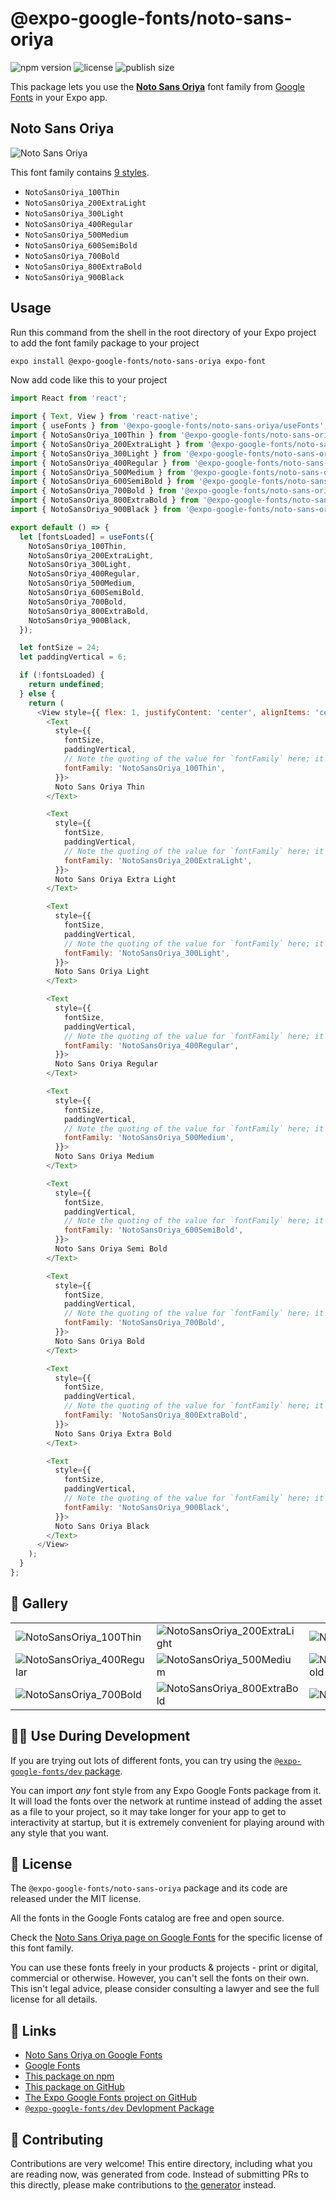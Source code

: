 # @expo-google-fonts/noto-sans-oriya

![npm version](https://flat.badgen.net/npm/v/@expo-google-fonts/noto-sans-oriya)
![license](https://flat.badgen.net/github/license/expo/google-fonts)
![publish size](https://flat.badgen.net/packagephobia/install/@expo-google-fonts/noto-sans-oriya)

This package lets you use the [**Noto Sans Oriya**](https://fonts.google.com/specimen/Noto+Sans+Oriya) font family from [Google Fonts](https://fonts.google.com/) in your Expo app.

## Noto Sans Oriya

![Noto Sans Oriya](./font-family.png)

This font family contains [9 styles](#-gallery).

- `NotoSansOriya_100Thin`
- `NotoSansOriya_200ExtraLight`
- `NotoSansOriya_300Light`
- `NotoSansOriya_400Regular`
- `NotoSansOriya_500Medium`
- `NotoSansOriya_600SemiBold`
- `NotoSansOriya_700Bold`
- `NotoSansOriya_800ExtraBold`
- `NotoSansOriya_900Black`

## Usage

Run this command from the shell in the root directory of your Expo project to add the font family package to your project
```sh
expo install @expo-google-fonts/noto-sans-oriya expo-font
```

Now add code like this to your project
```js
import React from 'react';

import { Text, View } from 'react-native';
import { useFonts } from '@expo-google-fonts/noto-sans-oriya/useFonts';
import { NotoSansOriya_100Thin } from '@expo-google-fonts/noto-sans-oriya/100Thin';
import { NotoSansOriya_200ExtraLight } from '@expo-google-fonts/noto-sans-oriya/200ExtraLight';
import { NotoSansOriya_300Light } from '@expo-google-fonts/noto-sans-oriya/300Light';
import { NotoSansOriya_400Regular } from '@expo-google-fonts/noto-sans-oriya/400Regular';
import { NotoSansOriya_500Medium } from '@expo-google-fonts/noto-sans-oriya/500Medium';
import { NotoSansOriya_600SemiBold } from '@expo-google-fonts/noto-sans-oriya/600SemiBold';
import { NotoSansOriya_700Bold } from '@expo-google-fonts/noto-sans-oriya/700Bold';
import { NotoSansOriya_800ExtraBold } from '@expo-google-fonts/noto-sans-oriya/800ExtraBold';
import { NotoSansOriya_900Black } from '@expo-google-fonts/noto-sans-oriya/900Black';

export default () => {
  let [fontsLoaded] = useFonts({
    NotoSansOriya_100Thin,
    NotoSansOriya_200ExtraLight,
    NotoSansOriya_300Light,
    NotoSansOriya_400Regular,
    NotoSansOriya_500Medium,
    NotoSansOriya_600SemiBold,
    NotoSansOriya_700Bold,
    NotoSansOriya_800ExtraBold,
    NotoSansOriya_900Black,
  });

  let fontSize = 24;
  let paddingVertical = 6;

  if (!fontsLoaded) {
    return undefined;
  } else {
    return (
      <View style={{ flex: 1, justifyContent: 'center', alignItems: 'center' }}>
        <Text
          style={{
            fontSize,
            paddingVertical,
            // Note the quoting of the value for `fontFamily` here; it expects a string!
            fontFamily: 'NotoSansOriya_100Thin',
          }}>
          Noto Sans Oriya Thin
        </Text>

        <Text
          style={{
            fontSize,
            paddingVertical,
            // Note the quoting of the value for `fontFamily` here; it expects a string!
            fontFamily: 'NotoSansOriya_200ExtraLight',
          }}>
          Noto Sans Oriya Extra Light
        </Text>

        <Text
          style={{
            fontSize,
            paddingVertical,
            // Note the quoting of the value for `fontFamily` here; it expects a string!
            fontFamily: 'NotoSansOriya_300Light',
          }}>
          Noto Sans Oriya Light
        </Text>

        <Text
          style={{
            fontSize,
            paddingVertical,
            // Note the quoting of the value for `fontFamily` here; it expects a string!
            fontFamily: 'NotoSansOriya_400Regular',
          }}>
          Noto Sans Oriya Regular
        </Text>

        <Text
          style={{
            fontSize,
            paddingVertical,
            // Note the quoting of the value for `fontFamily` here; it expects a string!
            fontFamily: 'NotoSansOriya_500Medium',
          }}>
          Noto Sans Oriya Medium
        </Text>

        <Text
          style={{
            fontSize,
            paddingVertical,
            // Note the quoting of the value for `fontFamily` here; it expects a string!
            fontFamily: 'NotoSansOriya_600SemiBold',
          }}>
          Noto Sans Oriya Semi Bold
        </Text>

        <Text
          style={{
            fontSize,
            paddingVertical,
            // Note the quoting of the value for `fontFamily` here; it expects a string!
            fontFamily: 'NotoSansOriya_700Bold',
          }}>
          Noto Sans Oriya Bold
        </Text>

        <Text
          style={{
            fontSize,
            paddingVertical,
            // Note the quoting of the value for `fontFamily` here; it expects a string!
            fontFamily: 'NotoSansOriya_800ExtraBold',
          }}>
          Noto Sans Oriya Extra Bold
        </Text>

        <Text
          style={{
            fontSize,
            paddingVertical,
            // Note the quoting of the value for `fontFamily` here; it expects a string!
            fontFamily: 'NotoSansOriya_900Black',
          }}>
          Noto Sans Oriya Black
        </Text>
      </View>
    );
  }
};

```

## 🔡 Gallery


||||
|-|-|-|
|![NotoSansOriya_100Thin](.//100Thin/NotoSansOriya_100Thin.ttf.png)|![NotoSansOriya_200ExtraLight](.//200ExtraLight/NotoSansOriya_200ExtraLight.ttf.png)|![NotoSansOriya_300Light](.//300Light/NotoSansOriya_300Light.ttf.png)||
|![NotoSansOriya_400Regular](.//400Regular/NotoSansOriya_400Regular.ttf.png)|![NotoSansOriya_500Medium](.//500Medium/NotoSansOriya_500Medium.ttf.png)|![NotoSansOriya_600SemiBold](.//600SemiBold/NotoSansOriya_600SemiBold.ttf.png)||
|![NotoSansOriya_700Bold](.//700Bold/NotoSansOriya_700Bold.ttf.png)|![NotoSansOriya_800ExtraBold](.//800ExtraBold/NotoSansOriya_800ExtraBold.ttf.png)|![NotoSansOriya_900Black](.//900Black/NotoSansOriya_900Black.ttf.png)||


## 👩‍💻 Use During Development

If you are trying out lots of different fonts, you can try using the [`@expo-google-fonts/dev` package](https://github.com/expo/google-fonts/tree/master/font-packages/dev#readme).

You can import *any* font style from any Expo Google Fonts package from it. It will load the fonts
over the network at runtime instead of adding the asset as a file to your project, so it may take longer
for your app to get to interactivity at startup, but it is extremely convenient
for playing around with any style that you want.

## 📖 License

The `@expo-google-fonts/noto-sans-oriya` package and its code are released under the MIT license.

All the fonts in the Google Fonts catalog are free and open source.

Check the [Noto Sans Oriya page on Google Fonts](https://fonts.google.com/specimen/Noto+Sans+Oriya) for the specific license of this font family.

You can use these fonts freely in your products & projects - print or digital, commercial or otherwise. However, you can't sell the fonts on their own. This isn't legal advice, please consider consulting a lawyer and see the full license for all details.

## 🔗 Links

- [Noto Sans Oriya on Google Fonts](https://fonts.google.com/specimen/Noto+Sans+Oriya)
- [Google Fonts](https://fonts.google.com/)
- [This package on npm](https://www.npmjs.com/package/@expo-google-fonts/noto-sans-oriya)
- [This package on GitHub](https://github.com/expo/google-fonts/tree/master/font-packages/noto-sans-oriya)
- [The Expo Google Fonts project on GitHub](https://github.com/expo/google-fonts)
- [`@expo-google-fonts/dev` Devlopment Package](https://github.com/expo/google-fonts/tree/master/font-packages/dev)

## 🤝 Contributing

Contributions are very welcome! This entire directory, including what you are reading now, was generated from code. Instead of submitting PRs to this directly, please make contributions to [the generator](https://github.com/expo/google-fonts/tree/master/packages/generator) instead.
